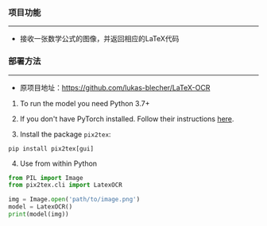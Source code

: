 ### 项目功能
---

- 接收一张数学公式的图像，并返回相应的LaTeX代码



### 部署方法
---

- 原项目地址：https://github.com/lukas-blecher/LaTeX-OCR


1. To run the model you need Python 3.7+

2. If you don't have PyTorch installed. Follow their instructions [here](https://pytorch.org/get-started/locally/).

3. Install the package `pix2tex`: 

```
pip install pix2tex[gui]
```

4. Use from within Python
  ```python
  from PIL import Image
  from pix2tex.cli import LatexOCR
  
  img = Image.open('path/to/image.png')
  model = LatexOCR()
  print(model(img))
  ```








